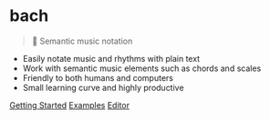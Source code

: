 <h1 class="logo">bach</h1>

> :musical_score: Semantic music notation

- Easily notate music and rhythms with plain text
- Work with semantic music elements such as chords and scales
- Friendly to both humans and computers
- Small learning curve and highly productive

[Getting Started](#getting-started)
[Examples](/examples)
[Editor](https://slurmulon.github.io/bach-editor)
